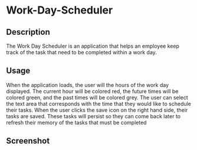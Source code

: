 # Work-Day-Scheduler

## Description
The Work Day Scheduler is an application that helps an employee keep track of the task that need to be completed within a work day.

## Usage
When the application loads, the user will the hours of the work day displayed. The current hour will be colored red, the future times will be colored green, and the past times will be colored grey. The user can select the text area that corresponds with the time that they would like to schedule their tasks. When the user clicks the save icon on the right hand side, their tasks are saved. These tasks will persist so they can come back later to refresh their memory of the tasks that must be completed

## Screenshot